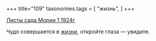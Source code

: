 +++
title="109"
taxonomies.tags = [
 "жизнь",
]
+++

[Листы сада Мории 1 1924г](/agni/1924)

Чудо совершается в [жизни](/tags/жизнь), откройте глаза — увидите.   

